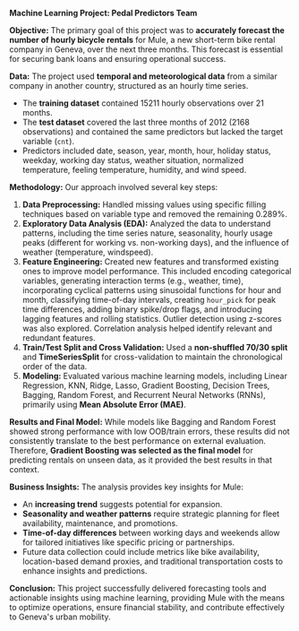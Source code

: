 **Machine Learning Project: Pedal Predictors Team**

**Objective:**
The primary goal of this project was to **accurately forecast the number of hourly bicycle rentals** for Mule, a new short-term bike rental company in Geneva, over the next three months. This forecast is essential for securing bank loans and ensuring operational success.

**Data:**
The project used **temporal and meteorological data** from a similar company in another country, structured as an hourly time series.
*   The **training dataset** contained 15211 hourly observations over 21 months.
*   The **test dataset** covered the last three months of 2012 (2168 observations) and contained the same predictors but lacked the target variable (`cnt`).
*   Predictors included date, season, year, month, hour, holiday status, weekday, working day status, weather situation, normalized temperature, feeling temperature, humidity, and wind speed.

**Methodology:**
Our approach involved several key steps:
1.  **Data Preprocessing:** Handled missing values using specific filling techniques based on variable type and removed the remaining 0.289%.
2.  **Exploratory Data Analysis (EDA):** Analyzed the data to understand patterns, including the time series nature, seasonality, hourly usage peaks (different for working vs. non-working days), and the influence of weather (temperature, windspeed).
3.  **Feature Engineering:** Created new features and transformed existing ones to improve model performance. This included encoding categorical variables, generating interaction terms (e.g., weather, time), incorporating cyclical patterns using sinusoidal functions for hour and month, classifying time-of-day intervals, creating `hour_pick` for peak time differences, adding binary spike/drop flags, and introducing lagging features and rolling statistics. Outlier detection using z-scores was also explored. Correlation analysis helped identify relevant and redundant features.
4.  **Train/Test Split and Cross Validation:** Used a **non-shuffled 70/30 split** and **TimeSeriesSplit** for cross-validation to maintain the chronological order of the data.
5.  **Modeling:** Evaluated various machine learning models, including Linear Regression, KNN, Ridge, Lasso, Gradient Boosting, Decision Trees, Bagging, Random Forest, and Recurrent Neural Networks (RNNs), primarily using **Mean Absolute Error (MAE)**.

**Results and Final Model:**
While models like Bagging and Random Forest showed strong performance with low OOB/train errors, these results did not consistently translate to the best performance on external evaluation. Therefore, **Gradient Boosting was selected as the final model** for predicting rentals on unseen data, as it provided the best results in that context.

**Business Insights:**
The analysis provides key insights for Mule:
*   An **increasing trend** suggests potential for expansion.
*   **Seasonality and weather patterns** require strategic planning for fleet availability, maintenance, and promotions.
*   **Time-of-day differences** between working days and weekends allow for tailored initiatives like specific pricing or partnerships.
*   Future data collection could include metrics like bike availability, location-based demand proxies, and traditional transportation costs to enhance insights and predictions.

**Conclusion:**
This project successfully delivered forecasting tools and actionable insights using machine learning, providing Mule with the means to optimize operations, ensure financial stability, and contribute effectively to Geneva's urban mobility.
